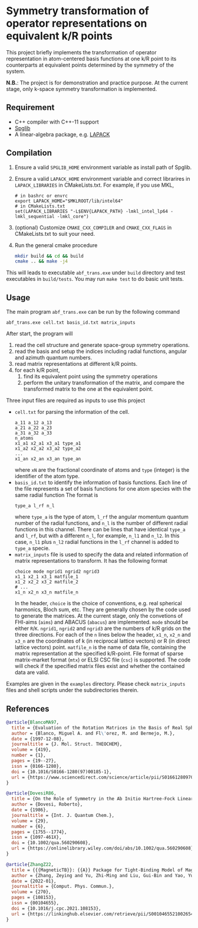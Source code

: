 # Symmetry transformation of operator representations on equivalent k/R points

This project briefly implements the transformation of operator representation
in atom-centered basis functions at one k/R point
to its counterparts at equivalent points determined by the symmetry of the system.

**N.B.**: The project is for demonstration and practice purpose.
At the current stage, only k-space symmetry transformation is implemented.

## Requirement

- C++ compiler with C++-11 support
- [Spglib](https://spglib.github.io)
- A linear-algebra package, e.g. [LAPACK](https://netlib.org/lapack/)

## Compilation

1. Ensure a valid `SPGLIB_HOME` environment variable as install path of Spglib.
2. Ensure a valid `LAPACK_HOME` environment variable and correct librarires in `LAPACK_LIBRARIES` in CMakeLists.txt.
   For example, if you use MKL,
    ```
    # in bashrc or envrc
    export LAPACK_HOME="$MKLROOT/lib/intel64"
    # in CMakeLists.txt
    set(LAPACK_LIBRARIES "-L$ENV{LAPACK_PATH} -lmkl_intel_lp64 -lmkl_sequential -lmkl_core")
    ```
3. (optional) Customize `CMAKE_CXX_COMPILER` and `CMAKE_CXX_FLAGS` in CMakeLists.txt to suit your need.
4. Run the general cmake procedure

    ```bash
    mkdir build && cd && build
    cmake .. && make -j4
    ```

This will leads to executable `abf_trans.exe` under `build` directory and test executables in `build/tests`.
You may run `make test` to do basic unit tests.

## Usage

The main program `abf_trans.exe` can be run by the following command

```shell
abf_trans.exe cell.txt basis_id.txt matrix_inputs
```

After start, the program will
1. read the cell structure and generate space-group symmetry operations.
2. read the basis and setup the indices including radial functions, angular and azimuth quantum numbers.
3. read matrix representations at different k/R points.
4. for each k/R point,
    1. find its equivalent point using the symmetry operations
    2. perform the unitary transformation of the matrix, and compare the transformed matrix to the one at the equivalent point.

Three input files are required as inputs to use this project

- `cell.txt` for parsing the information of the cell.
    ```
    a_11 a_12 a_13
    a_21 a_22 a_23
    a_31 a_32 a_33
    n_atoms
    x1_a1 x2_a1 x3_a1 type_a1
    x1_a2 x2_a2 x3_a2 type_a2
    ...
    x1_an x2_an x3_an type_an
    ```
    where `xN` are the fractional coordinate of atoms and `type` (integer) is the identifier of the atom type.
- `basis_id.txt` to identify the information of basis functions.
  Each line of the file represents a set of basis functions for one atom species with the same radial function
  The format is
   ```
   type_a l_rf n_l
   ```
  where `type_a` is the type of atom, `l_rf` the angular momentum quantum number of the radial functions, and `n_l` is the number of different radial functions in this channel.
  There can be lines that have identical `type_a` and `l_rf`, but with a different `n_l`, for example, `n_l1` and `n_l2`.
  In this case, `n_l1` plus `n_l2` radial functions in the `l_rf` channel is added to `type_a` specie.
- `matrix_inputs` file is used to specify the data and related information of matrix representations to transform.
  It has the following format
  ```
  choice mode ngrid1 ngrid2 ngrid3
  x1_1 x2_1 x3_1 matfile_1
  x1_2 x2_2 x3_2 matfile_2
  # ...
  x1_n x2_n x3_n matfile_n
  ```
  In the header, `choice` is the choice of conventions, e.g. real spherical harmonics, Bloch sum, etc.
  They are generally chosen by the code used to generate the matrices.
  At the current stage, only the convetions of FHI-aims (`aims`) and ABACUS (`abacus`) are implemented.
  `mode` should be either `R`/`K`. `ngrid1`, `ngrid2` and `ngrid3` are the numbers of k/R grids on the three directions.
  For each of the `n` lines below the header,  `x1_n`, `x2_n` and `x3_n` are the coordinates of k (in reciprocal lattice vectors)  or R (in direct lattice vectors) point.
  `matfile_n` is the name of data file, containing the matrix representation at the specified k/R-point.
  File format of sparse matrix-market format (`mtx`) or ELSI CSC file (`csc`) is supported.
  The code will check if the specified matrix files exist and whether the contained data are valid.

Examples are given in the `examples` directory.
Please check `matrix_inputs` files and shell scripts under the subdirectories therein.

## References

```bibtex
@article{BlancoMA97,
  title = {Evaluation of the Rotation Matrices in the Basis of Real Spherical Harmonics},
  author = {Blanco, Miguel A. and Fl\'orez, M. and Bermejo, M.},
  date = {1997-12-08},
  journaltitle = {J. Mol. Struct. THEOCHEM},
  volume = {419},
  number = {1},
  pages = {19--27},
  issn = {0166-1280},
  doi = {10.1016/S0166-1280(97)00185-1},
  url = {https://www.sciencedirect.com/science/article/pii/S0166128097001851},
}

@article{DovesiR86,
  title = {On the Role of Symmetry in the Ab Initio Hartree-Fock Linear-Combination-of-Atomic-Orbitals Treatment of Periodic Systems},
  author = {Dovesi, Roberto},
  date = {1986},
  journaltitle = {Int. J. Quantum Chem.},
  volume = {29},
  number = {6},
  pages = {1755--1774},
  issn = {1097-461X},
  doi = {10.1002/qua.560290608},
  url = {https://onlinelibrary.wiley.com/doi/abs/10.1002/qua.560290608},
}

@article{ZhangZ22,
  title = {{{MagneticTB}}: {{A}} Package for Tight-Binding Model of Magnetic and Non-Magnetic Materials},
  author = {Zhang, Zeying and Yu, Zhi-Ming and Liu, Gui-Bin and Yao, Yugui},
  date = {2022-01},
  journaltitle = {Comput. Phys. Commun.},
  volume = {270},
  pages = {108153},
  issn = {00104655},
  doi = {10.1016/j.cpc.2021.108153},
  url = {https://linkinghub.elsevier.com/retrieve/pii/S0010465521002654},
}
```
